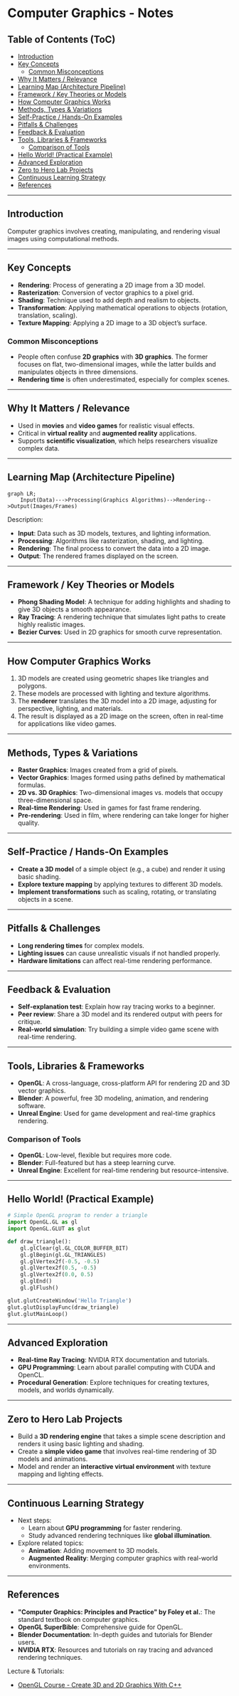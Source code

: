 # Computer Graphics - Notes

## Table of Contents (ToC)

  - [Introduction](#introduction)
  - [Key Concepts](#key-concepts)
    - [Common Misconceptions](#common-misconceptions)
  - [Why It Matters / Relevance](#why-it-matters--relevance)
  - [Learning Map (Architecture Pipeline)](#learning-map-architecture-pipeline)
  - [Framework / Key Theories or Models](#framework--key-theories-or-models)
  - [How Computer Graphics Works](#how-computer-graphics-works)
  - [Methods, Types \& Variations](#methods-types--variations)
  - [Self-Practice / Hands-On Examples](#self-practice--hands-on-examples)
  - [Pitfalls \& Challenges](#pitfalls--challenges)
  - [Feedback \& Evaluation](#feedback--evaluation)
  - [Tools, Libraries \& Frameworks](#tools-libraries--frameworks)
    - [Comparison of Tools](#comparison-of-tools)
  - [Hello World! (Practical Example)](#hello-world-practical-example)
  - [Advanced Exploration](#advanced-exploration)
  - [Zero to Hero Lab Projects](#zero-to-hero-lab-projects)
  - [Continuous Learning Strategy](#continuous-learning-strategy)
  - [References](#references)

---

## Introduction
Computer graphics involves creating, manipulating, and rendering visual images using computational methods.

---

## Key Concepts
- **Rendering**: Process of generating a 2D image from a 3D model.
- **Rasterization**: Conversion of vector graphics to a pixel grid.
- **Shading**: Technique used to add depth and realism to objects.
- **Transformation**: Applying mathematical operations to objects (rotation, translation, scaling).
- **Texture Mapping**: Applying a 2D image to a 3D object’s surface.

### Common Misconceptions
- People often confuse **2D graphics** with **3D graphics**. The former focuses on flat, two-dimensional images, while the latter builds and manipulates objects in three dimensions.
- **Rendering time** is often underestimated, especially for complex scenes.

---

## Why It Matters / Relevance
- Used in **movies** and **video games** for realistic visual effects.
- Critical in **virtual reality** and **augmented reality** applications.
- Supports **scientific visualization**, which helps researchers visualize complex data.

---

## Learning Map (Architecture Pipeline)

```mermaid
graph LR;
    Input(Data)--->Processing(Graphics Algorithms)-->Rendering-->Output(Images/Frames)
```
Description:

- **Input**: Data such as 3D models, textures, and lighting information.
- **Processing**: Algorithms like rasterization, shading, and lighting.
- **Rendering**: The final process to convert the data into a 2D image.
- **Output**: The rendered frames displayed on the screen.

---

## Framework / Key Theories or Models
- **Phong Shading Model**: A technique for adding highlights and shading to give 3D objects a smooth appearance.
- **Ray Tracing**: A rendering technique that simulates light paths to create highly realistic images.
- **Bezier Curves**: Used in 2D graphics for smooth curve representation.

---

## How Computer Graphics Works
1. 3D models are created using geometric shapes like triangles and polygons.
2. These models are processed with lighting and texture algorithms.
3. The **renderer** translates the 3D model into a 2D image, adjusting for perspective, lighting, and materials.
4. The result is displayed as a 2D image on the screen, often in real-time for applications like video games.

---

## Methods, Types & Variations
- **Raster Graphics**: Images created from a grid of pixels.
- **Vector Graphics**: Images formed using paths defined by mathematical formulas.
- **2D vs. 3D Graphics**: Two-dimensional images vs. models that occupy three-dimensional space.
- **Real-time Rendering**: Used in games for fast frame rendering.
- **Pre-rendering**: Used in film, where rendering can take longer for higher quality.

---

## Self-Practice / Hands-On Examples
- **Create a 3D model** of a simple object (e.g., a cube) and render it using basic shading.
- **Explore texture mapping** by applying textures to different 3D models.
- **Implement transformations** such as scaling, rotating, or translating objects in a scene.

---

## Pitfalls & Challenges
- **Long rendering times** for complex models.
- **Lighting issues** can cause unrealistic visuals if not handled properly.
- **Hardware limitations** can affect real-time rendering performance.

---

## Feedback & Evaluation
- **Self-explanation test**: Explain how ray tracing works to a beginner.
- **Peer review**: Share a 3D model and its rendered output with peers for critique.
- **Real-world simulation**: Try building a simple video game scene with real-time rendering.

---

## Tools, Libraries & Frameworks
- **OpenGL**: A cross-language, cross-platform API for rendering 2D and 3D vector graphics.
- **Blender**: A powerful, free 3D modeling, animation, and rendering software.
- **Unreal Engine**: Used for game development and real-time graphics rendering.

### Comparison of Tools
- **OpenGL**: Low-level, flexible but requires more code.
- **Blender**: Full-featured but has a steep learning curve.
- **Unreal Engine**: Excellent for real-time rendering but resource-intensive.

---

## Hello World! (Practical Example)
```python
# Simple OpenGL program to render a triangle
import OpenGL.GL as gl
import OpenGL.GLUT as glut

def draw_triangle():
    gl.glClear(gl.GL_COLOR_BUFFER_BIT)
    gl.glBegin(gl.GL_TRIANGLES)
    gl.glVertex2f(-0.5, -0.5)
    gl.glVertex2f(0.5, -0.5)
    gl.glVertex2f(0.0, 0.5)
    gl.glEnd()
    gl.glFlush()

glut.glutCreateWindow('Hello Triangle')
glut.glutDisplayFunc(draw_triangle)
glut.glutMainLoop()
```

---

## Advanced Exploration
- **Real-time Ray Tracing**: NVIDIA RTX documentation and tutorials.
- **GPU Programming**: Learn about parallel computing with CUDA and OpenCL.
- **Procedural Generation**: Explore techniques for creating textures, models, and worlds dynamically.

---

## Zero to Hero Lab Projects
- Build a **3D rendering engine** that takes a simple scene description and renders it using basic lighting and shading.
- Create a **simple video game** that involves real-time rendering of 3D models and animations.
- Model and render an **interactive virtual environment** with texture mapping and lighting effects.

---

## Continuous Learning Strategy
- Next steps:
  - Learn about **GPU programming** for faster rendering.
  - Study advanced rendering techniques like **global illumination**.
- Explore related topics:
  - **Animation**: Adding movement to 3D models.
  - **Augmented Reality**: Merging computer graphics with real-world environments.

---

## References

- **"Computer Graphics: Principles and Practice" by Foley et al.**: The standard textbook on computer graphics.
- **OpenGL SuperBible**: Comprehensive guide for OpenGL.
- **Blender Documentation**: In-depth guides and tutorials for Blender users.
- **NVIDIA RTX**: Resources and tutorials on ray tracing and advanced rendering techniques.

Lecture & Tutorials:
- [OpenGL Course - Create 3D and 2D Graphics With C++](https://www.youtube.com/watch?v=45MIykWJ-C4)


